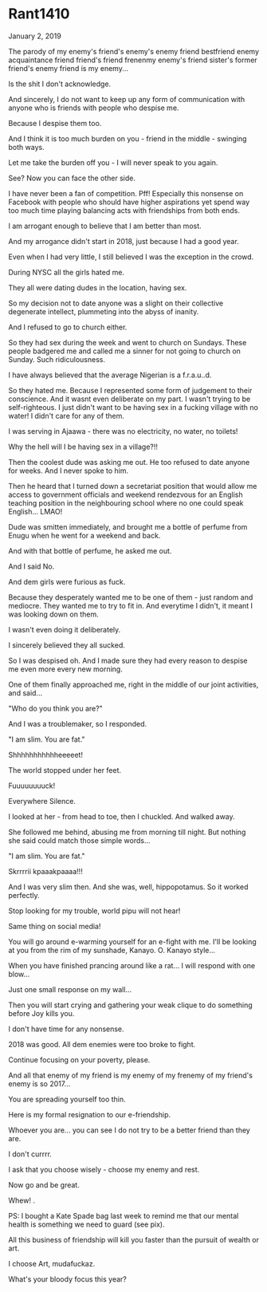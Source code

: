 # Rant1410


January 2, 2019

The parody of my enemy's friend's enemy's enemy friend bestfriend enemy acquaintance friend friend's friend frenenmy enemy's friend sister's former friend's enemy friend is my enemy...

Is the shit I don't acknowledge.

And sincerely, I do not want to keep up any form of communication with anyone who is friends with people who despise me.

Because I despise them too.

And I think it is too much burden on you - friend in the middle - swinging both ways.

Let me take the burden off you - I will never speak to you again.

See? Now you can face the other side.

I have never been a fan of competition. Pff! Especially this nonsense on Facebook with people who should have higher aspirations yet spend way too much time playing balancing acts with friendships from both ends.

I am arrogant enough to believe that I am better than most.

And my arrogance didn't start in 2018, just because I had a good year.

Even when I had very little, I still believed I was the exception in the crowd. 

During NYSC all the girls hated me.

They all were dating dudes in the location, having sex.

So my decision not to date anyone was a slight on their collective degenerate intellect, plummeting into the abyss of inanity.

And I refused to go to church either.

So they had sex during the week and went to church on Sundays. These people badgered me and called me a sinner for not going to church on Sunday. Such ridiculousness.

I have always believed that the average Nigerian is a f.r.a.u..d.

So they hated me. Because I represented some form of judgement to their conscience. And it wasnt even deliberate on my part. I wasn't trying to be self-righteous. I just didn't want to be having sex in a fucking village with no water!
I didn't care for any of them.

I was serving in Ajaawa - there was no electricity, no water, no toilets!

Why the hell will I be having sex in a village?!!

Then the coolest dude was asking me out. He too refused to date anyone for weeks. And I never spoke to him.

Then he heard that I turned down a secretariat position that would allow me access to government officials and weekend rendezvous for an English teaching position in the neighbouring school where no one could speak English... LMAO!

Dude was smitten immediately, and brought me a bottle of perfume from Enugu when he went for a weekend and back.

And with that bottle of perfume, he asked me out.

And I said No.

And dem girls were furious as fuck.

Because they desperately wanted me to be one of them - just random and mediocre. They wanted me to try to fit in. And everytime I didn't, it meant I was looking down on them.

I wasn't even doing it deliberately.

I sincerely believed they all sucked.

So I was despised oh. And I made sure they had every reason to despise me even more every new morning.

One of them finally approached me, right in the middle of our joint activities, and said...

"Who do you think you are?"

And I was a troublemaker, so I responded.

"I am slim. You are fat."

Shhhhhhhhhhheeeeet!

The world stopped under her feet.

Fuuuuuuuuck!

Everywhere Silence. 

I looked at her - from head to toe, then I chuckled. And walked away.

She followed me behind, abusing me from morning till night. But nothing she said could match those simple words...

"I am slim. You are fat."

Skrrrrii kpaaakpaaaa!!!

And I was very slim then. And she was, well, hippopotamus. So it worked perfectly. 

Stop looking for my trouble, world pipu will not hear!

Same thing on social media!

You will go around e-warming yourself for an e-fight with me. I'll be looking at you from the rim of my sunshade, Kanayo. O. Kanayo style...

When you have finished prancing around like a rat... I will respond with one blow...

Just one small response on my wall...

Then you will start crying and gathering your weak clique to do something before Joy kills you.

I don't have time for any nonsense.

2018 was good. All dem enemies were too broke to fight.

Continue focusing on your poverty, please.

And all that enemy of my friend is my enemy of my frenemy of my friend's enemy is so 2017...

You are spreading yourself too thin.

Here is my formal resignation to our e-friendship.

Whoever you are... you can see I do not try to be a better friend than they are.

I don't currrr.

I ask that you choose wisely - choose my enemy and rest.

Now go and be great.

Whew!
.

PS: I bought a Kate Spade bag last week to remind me that our mental health is something we need to guard (see pix).

All this business of friendship will kill you faster than the pursuit of wealth or art.

I choose Art, mudafuckaz.

What's your bloody focus this year?